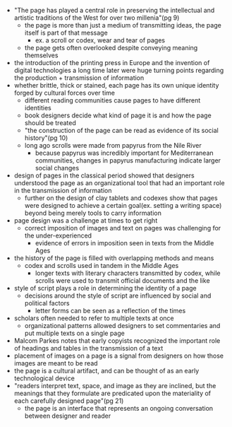 - "The page has played a central role in preserving the intellectual and artistic traditions of the West for over two millenia"(pg 9)
	- the page is more than just a medium of transmitting ideas, the page itself is part of that message
		- ex. a scroll or codex, wear and tear of pages
	- the page gets often overlooked despite conveying meaning themselves
- the introduction of the printing press in Europe and the invention of digital technologies a long time later were huge turning points regarding the production + transmission of information
- whether brittle, thick or stained, each page has its own unique identity forged by cultural forces over time
	- different reading communities cause pages to have different identities
	- book designers decide what kind of page it is and how the page should be treated
	- "the construction of the page can be read as evidence of its social history"(pg 10)
	- long ago scrolls were made from papyrus from the Nile River
		- because papyrus was incredibly important for Mediterranean communities, changes in papyrus manufacturing indicate larger social changes
- design of pages in the classical period showed that designers understood the page as an organizational tool that had an important role in the transmission of information
	- further on the design of clay tablets and codexes show that pages were designed to achieve a certain goal(ex. setting a writing space) beyond being merely tools to carry information
- page design was a challenge at times to get right
	- correct imposition of images and text on pages was challenging for the under-experienced
		- evidence of errors in imposition seen in texts from the Middle Ages
- the history of the page is filled with overlapping methods and means
	- codex and scrolls used in tandem in the Middle Ages
		- longer texts with literary characters transmitted by codex, while scrolls were used to transmit official documents and the like
- style of script plays a role in determining the identity of a page
	- decisions around the style of script are influenced by social and political factors
		- letter forms can be seen as a reflection of the times
- scholars often needed to refer to multiple texts at once
	- organizational patterns allowed designers to set commentaries and put multiple texts on a single page
- Malcom Parkes notes that early copyists recognized the important role of headings and tables in the transmission of a text
- placement of images on a page is a signal from designers on how those images are meant to be read
- the page is a cultural artifact, and can be thought of as an early technological device
- "readers interpret text, space, and image as they are inclined, but the meanings that they formulate are predicated upon the materiality of each carefully designed page"(pg 21)
	- the page is an interface that represents an ongoing conversation between designer and reader